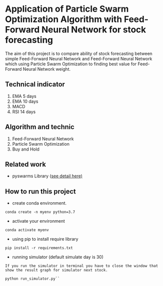 # Application of Particle Swarm Optimization Algorithm with Feed-Forward Neural Network for stock forecasting
The aim of this project is to compare ability of stock forecasting between simple Feed-Forward Neural Network and Feed-Forward Neural Network which using Particle Swarm Optimization to finding best value for Feed-Forward Neural Network weight.

## Technical indicator
 1. EMA 5 days
 2. EMA 10 days
 3. MACD
 4. RSI 14 days

## Algorithm and technic
 1. Feed-Forward Neural Network
 2. Particle Swarm Optimization
 3. Buy and Hold

## Related work

 - pyswarms Library ([see detail here)](https://pyswarms.readthedocs.io/en/latest/)

## How to run this project
- create conda environment.
 ```
conda create -n myenv python=3.7
```
- activate your environment
```
conda activate myenv
```
- using pip to install require library
```
pip install -r requirements.txt
```
- running simulator (default simulate day is 30)

`If you run the simulator in terminal you have to close the window that show the result graph for simulator next stock.`
```
python run_simulator.py``
```